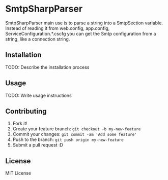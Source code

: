 # SmtpSharpParser
SmtpSharpParser main use is to parse a string into a SmtpSection variable. Instead of reading it from web.config, app.config, ServiceConfiguration.*.cscfg you can get the Smtp configuration from a string, like a connection string.

## Installation

TODO: Describe the installation process

## Usage

TODO: Write usage instructions

## Contributing

1. Fork it!
2. Create your feature branch: `git checkout -b my-new-feature`
3. Commit your changes: `git commit -am 'Add some feature'`
4. Push to the branch: `git push origin my-new-feature`
5. Submit a pull request :D

## License

MIT License
